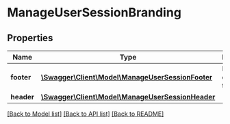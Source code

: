 # ManageUserSessionBranding

## Properties
Name | Type | Description | Notes
------------ | ------------- | ------------- | -------------
**footer** | [**\Swagger\Client\Model\ManageUserSessionFooter**](ManageUserSessionFooter.md) | Main elements of the footer | [optional] 
**header** | [**\Swagger\Client\Model\ManageUserSessionHeader**](ManageUserSessionHeader.md) |  | [optional] 

[[Back to Model list]](../README.md#documentation-for-models) [[Back to API list]](../README.md#documentation-for-api-endpoints) [[Back to README]](../README.md)


